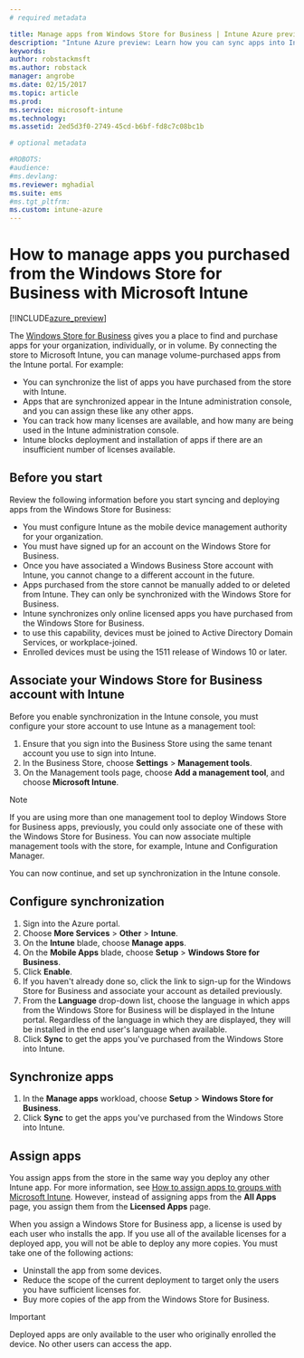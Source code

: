 ```yaml
---
# required metadata

title: Manage apps from Windows Store for Business | Intune Azure preview | Microsoft Docs
description: "Intune Azure preview: Learn how you can sync apps into Intune from the Windows Store for Business and then assign and track them."
keywords:
author: robstackmsft
ms.author: robstack
manager: angrobe
ms.date: 02/15/2017
ms.topic: article
ms.prod:
ms.service: microsoft-intune
ms.technology:
ms.assetid: 2ed5d3f0-2749-45cd-b6bf-fd8c7c08bc1b

# optional metadata

#ROBOTS:
#audience:
#ms.devlang:
ms.reviewer: mghadial
ms.suite: ems
#ms.tgt_pltfrm:
ms.custom: intune-azure
---
```


# How to manage apps you purchased from the Windows Store for Business with Microsoft Intune

[!INCLUDE[azure_preview](../includes/azure_preview.md)]


The [Windows Store for Business](https://www.microsoft.com/business-store) gives you a place to find and purchase apps for your organization, individually, or in volume. By connecting the store to Microsoft Intune, you can manage volume-purchased apps from the Intune portal. For example:
* You can synchronize the list of apps you have purchased from the store with Intune.
* Apps that are synchronized appear in the Intune administration console, and you can assign these like any other apps.
* You can track how many licenses are available, and how many are being used in the Intune administration console.
* Intune blocks deployment and installation of apps if there are an insufficient number of licenses available.

## Before you start
Review the following information before you start syncing and deploying apps from the Windows Store for Business:
* You must configure Intune as the mobile device management authority for your organization.
* You must have signed up for an account on the Windows Store for Business.
* Once you have associated a Windows Business Store account with Intune, you cannot change to a different account in the future.
* Apps purchased from the store cannot be manually added to or deleted from Intune. They can only be synchronized with the Windows Store for Business.
* Intune synchronizes only online licensed apps you have purchased from the Windows Store for Business.
* to use this capability, devices must be joined to Active Directory Domain Services, or workplace-joined.
* Enrolled devices must be using the 1511 release of Windows 10 or later.

## Associate your Windows Store for Business account with Intune
Before you enable synchronization in the Intune console, you must configure your store account to use Intune as a management tool:
1. Ensure that you sign into the Business Store using the same tenant account you use to sign into Intune.
2. In the Business Store, choose **Settings** > **Management tools**.
3. On the Management tools page, choose **Add a management tool**, and choose **Microsoft Intune**.

> [!NOTE]
> If you are using more than one management tool to deploy Windows Store for Business apps, previously, you could only associate one of these with the Windows Store for Business. You can now associate multiple management tools with the store, for example, Intune and Configuration Manager.

You can now continue, and set up synchronization in the Intune console.

## Configure synchronization

1. Sign into the Azure portal.
2. Choose **More Services** > **Other** > **Intune**.
3. On the **Intune** blade, choose **Manage apps**.
1. On the **Mobile Apps** blade, choose **Setup** > **Windows Store for Business**.
2. Click **Enable**.
3. If you haven't already done so, click the link to sign-up for the Windows Store for Business and associate your account as detailed previously.
5. From the **Language** drop-down list, choose the language in which apps from the Windows Store for Business will be displayed in the Intune portal. Regardless of the language in which they are displayed, they will be installed in the end user's language when available.
6. Click **Sync** to get the apps you've purchased from the Windows Store into Intune.

## Synchronize apps

1. In the **Manage apps** workload, choose **Setup** > **Windows Store for Business**.
2. Click **Sync** to get the apps you've purchased from the Windows Store into Intune.

## Assign apps

You assign apps from the store in the same way you deploy any other Intune app. For more information, see [How to assign apps to groups with Microsoft Intune](deploy-apps.md). However, instead of assigning apps from the **All Apps** page, you assign them from the **Licensed Apps** page.

When you assign a Windows Store for Business app, a license is used by each user who installs the app. If you use all of the available licenses for a deployed app, you will not be able to deploy any more copies. You must take one of the following actions:
* Uninstall the app from some devices.
* Reduce the scope of the current deployment to target only the users you have sufficient licenses for.
* Buy more copies of the app from the Windows Store for Business.

> [!Important]
> Deployed apps are only available to the user who originally enrolled the device. No other users can access the app.
